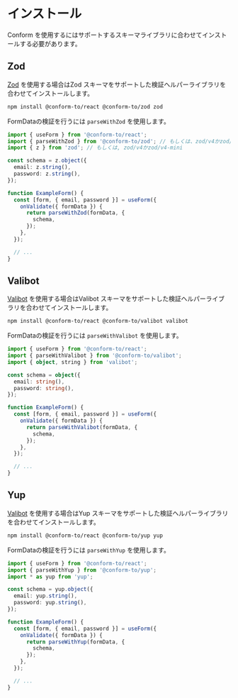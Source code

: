 # インストール

Conform を使用するにはサポートするスキーマライブラリに合わせてインストールする必要があります。

## Zod

[Zod](https://zod.dev/) を使用する場合はZod スキーマをサポートした検証ヘルパーライブラリを合わせてインストールします。

```bash
npm install @conform-to/react @conform-to/zod zod
```

FormDataの検証を行うには `parseWithZod` を使用します。

```ts
import { useForm } from '@conform-to/react';
import { parseWithZod } from '@conform-to/zod'; // もしくは、zod/v4かzod/v4-miniを使用する場合は `@conform-to/zod/v4` をインポートします。
import { z } from 'zod'; // もしくは, zod/v4かzod/v4-mini

const schema = z.object({
  email: z.string(),
  password: z.string(),
});

function ExampleForm() {
  const [form, { email, password }] = useForm({
    onValidate({ formData }) {
      return parseWithZod(formData, {
        schema,
      });
    },
  });

  // ...
}
```

## Valibot

[Valibot](https://valibot.dev/) を使用する場合はValibot スキーマをサポートした検証ヘルパーライブラリを合わせてインストールします。

```bash
npm install @conform-to/react @conform-to/valibot valibot
```

FormDataの検証を行うには `parseWithValibot` を使用します。

```ts
import { useForm } from '@conform-to/react';
import { parseWithValibot } from '@conform-to/valibot';
import { object, string } from 'valibot';

const schema = object({
  email: string(),
  password: string(),
});

function ExampleForm() {
  const [form, { email, password }] = useForm({
    onValidate({ formData }) {
      return parseWithValibot(formData, {
        schema,
      });
    },
  });

  // ...
}
```

## Yup

[Valibot](https://github.com/jquense/yup) を使用する場合はYup スキーマをサポートした検証ヘルパーライブラリを合わせてインストールします。

```bash
npm install @conform-to/react @conform-to/yup yup
```

FormDataの検証を行うには `parseWithYup` を使用します。

```ts
import { useForm } from '@conform-to/react';
import { parseWithYup } from '@conform-to/yup';
import * as yup from 'yup';

const schema = yup.object({
  email: yup.string(),
  password: yup.string(),
});

function ExampleForm() {
  const [form, { email, password }] = useForm({
    onValidate({ formData }) {
      return parseWithYup(formData, {
        schema,
      });
    },
  });

  // ...
}
```
